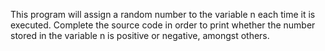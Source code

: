 This program will assign a random number to the variable n each time it is executed. Complete the source code in order to print whether the number stored in the variable n is positive or negative, amongst others.
